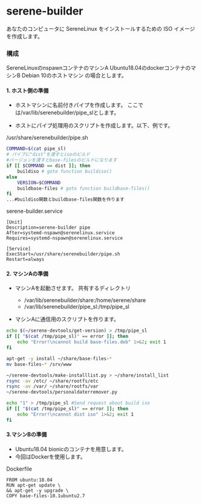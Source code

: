 # serene-builder

あなたのコンピュータに SereneLinux をインストールするための ISO イメージを作成します。

### 構成

SereneLinuxのnspawnコンテナのマシンA
Ubuntu18.04のdockerコンテナのマシンB
Debian 10のホストマシン
の場合とします。

#### 1. ホスト側の準備

- ホストマシンに名前付きパイプを作成します。
ここでは/var/lib/serenebuilder/pipe_slとします。

- ホストにパイプ処理用のスクリプトを作成します。以下、例です。

/usr/share/serenebuilder/pipe.sh

```bash
COMMAND=$(cat pipe_sl)
# パイプに"dist"を渡すとisoのビルド
#バージョンを渡すとbase-filesのビルドになります
if [[ $COMMAND == dist ]]; then
    buildiso # goto function buildiso()
else
    VERSION=$COMMAND
    buildbase-files # goto function buildbase-files()
fi
...#buildiso関数とbuildbase-files関数を作ります
```

serene-builder.service

```systemd
[Unit]
Description=serene-builder pipe
After=systemd-nspawn@serenelinux.service
Requires=systemd-nspawn@serenelinux.service

[Service]
ExecStart=/usr/share/serenebuilder/pipe.sh
Restart=always
```


#### 2. マシンAの準備

- マシンAを起動させます。
共有するディレクトリ

  - /var/lib/serenebuilder/share:/home/serene/share
  - /var/lib/serenebuilder/pipe_sl:/tmp/pipe_sl

- マシンAに通信用のスクリプトを作ります。

```bash
echo $(~/serene-devtools/get-version) > /tmp/pipe_sl
if [[ "$(cat /tmp/pipe_sl)" == error ]]; then
    echo "Error!\ncannot build base-files.deb" 1>&2; exit 1
fi

apt-get -y install ~/share/base-files-*
mv base-files-* /srv/www

~/serene-devtools/make-installlist.py > ~/share/install_list
rsync -av /etc/ ~/share/rootfs/etc
rsync -av /var/ ~/share/rootfs/var
~/serene-devtools/personaldaterremover.py

echo "1" > /tmp/pipe_sl #Send request about build iso
if [[ "$(cat /tmp/pipe_sl)" == error ]]; then
    echo "Error!\ncannot dist iso" 1>&2; exit 1
fi
```

#### 3.マシンBの準備

- Ubuntu18.04 bionicのコンテナを用意します。
- 今回はDockerを使用します。

Dockerfile

```docker
FROM ubuntu:18.04
RUN apt-get update \
&& apt-get -y upgrade \
COPY base-files-10.1ubuntu2.7
```